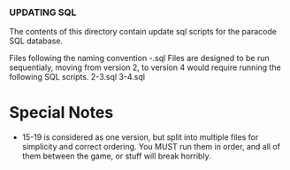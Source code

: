 ### UPDATING SQL
The contents of this directory contain update sql scripts for the paracode SQL database.

Files following the naming convention <old number>-<new number>.sql
Files are designed to be run sequentialy, moving from version 2, to version 4 would require running the following SQL scripts.
2-3.sql
3-4.sql

# Special Notes

- 15-19 is considered as one version, but split into multiple files for simplicity and correct ordering. You MUST run them in order, and all of them between the game, or stuff will break horribly.
